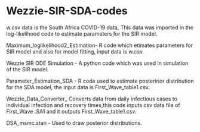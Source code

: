 # Wezzie-SIR-SDA-codes

w.csv data is the South Africa COVID-19 data, This data was imported in the log-likelihood code to estimate parameters for the SIR model.

Maximum_loglikelihood2_Estimation- R code which etimates parameters for SIR model and also for model fitting, input data is w.csv.

Wezzie SIR ODE Simulation - A python code which was used in simulation of the SIR model.

Parameter_Estimation_SDA - R code used to estimate posteririor distribution for the SDA model, the input data is First_Wave_table1.csv.

Wezzie_Data_Converter_ Converts data from daily infectious cases to individual infection and recovery times,this code inputs csv data file of First_Wave .SA1 and it outputs First_Wave_table1.csv.

DSA_msmc.stan - Used to draw posterior distributions.
